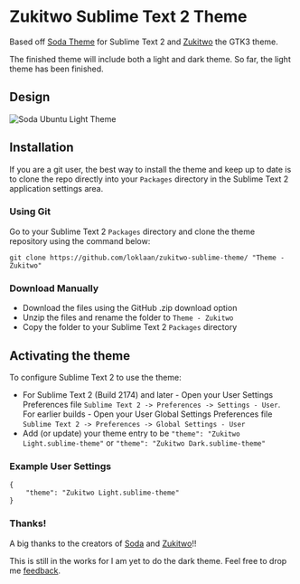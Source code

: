 # Zukitwo Sublime Text 2 Theme

Based off [Soda Theme](https://github.com/buymeasoda/soda-theme) for Sublime Text 2 and [Zukitwo](http://lassekongo83.deviantart.com/art/Zukitwo-203936861) the GTK3 theme.

The finished theme will include both a light and dark theme. So far, the light theme has been finished.

## Design

![Soda Ubuntu Light Theme](http://dl.dropbox.com/u/17323455/images/z-light.png)

## Installation

If you are a git user, the best way to install the theme and keep up to date is to clone the repo directly into your `Packages` directory in the Sublime Text 2 application settings area.

### Using Git

Go to your Sublime Text 2 `Packages` directory and clone the theme repository using the command below:

    git clone https://github.com/loklaan/zukitwo-sublime-theme/ "Theme - Zukitwo"

### Download Manually

* Download the files using the GitHub .zip download option
* Unzip the files and rename the folder to `Theme - Zukitwo`
* Copy the folder to your Sublime Text 2 `Packages` directory

## Activating the theme

To configure Sublime Text 2 to use the theme:

* For Sublime Text 2 (Build 2174) and later - Open your User Settings Preferences file `Sublime Text 2 -> Preferences -> Settings - User`. For earlier builds - Open your User Global Settings Preferences file `Sublime Text 2 -> Preferences -> Global Settings - User`
* Add (or update) your theme entry to be `"theme": "Zukitwo Light.sublime-theme"` or `"theme": "Zukitwo Dark.sublime-theme"`

### Example User Settings

    {
        "theme": "Zukitwo Light.sublime-theme"
    }

### Thanks!

A big thanks to the creators of [Soda](https://github.com/buymeasoda) and [Zukitwo](http://lassekongo83.deviantart.com)!!

This is still in the works for I am yet to do the dark theme. Feel free to drop me [feedback](mailto:loklaan@gmail.com).